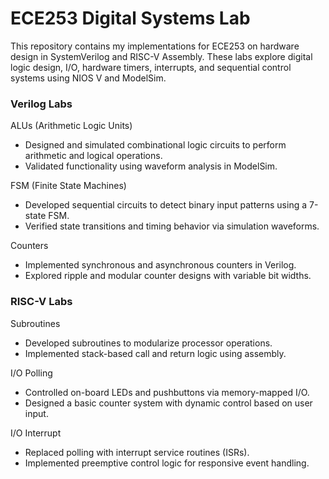# ECE253 Digital Systems Lab

This repository contains my implementations for ECE253 on hardware design in SystemVerilog and RISC-V Assembly.
These labs explore digital logic design, I/O, hardware timers, interrupts, and sequential control systems using NIOS V and ModelSim.

### Verilog Labs
ALUs (Arithmetic Logic Units)
- Designed and simulated combinational logic circuits to perform arithmetic and logical operations.
- Validated functionality using waveform analysis in ModelSim.

FSM (Finite State Machines)
- Developed sequential circuits to detect binary input patterns using a 7-state FSM.
- Verified state transitions and timing behavior via simulation waveforms.

Counters
- Implemented synchronous and asynchronous counters in Verilog.
- Explored ripple and modular counter designs with variable bit widths.

### RISC-V Labs
Subroutines
- Developed subroutines to modularize processor operations.
- Implemented stack-based call and return logic using assembly.

I/O Polling
- Controlled on-board LEDs and pushbuttons via memory-mapped I/O.
- Designed a basic counter system with dynamic control based on user input.

I/O Interrupt
- Replaced polling with interrupt service routines (ISRs).
- Implemented preemptive control logic for responsive event handling.
